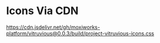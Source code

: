 # Icons Via CDN
https://cdn.jsdelivr.net/gh/moxiworks-platform/vitruvious@0.0.3/build/project-vitruvious-icons.css